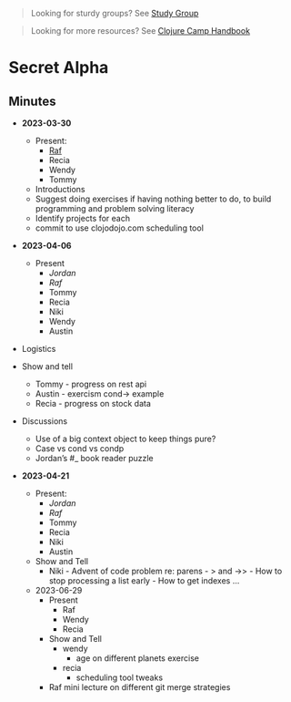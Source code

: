 > Looking for sturdy groups? See [Study Group](studygroups.md)

> Looking for more resources? See [Clojure Camp Handbook](handbook.md)

# Secret Alpha

## Minutes

- **2023-03-30**

  - Present:
    - [Raf](mentors.md)
    - Recia
    - Wendy
    - Tommy
  - Introductions
  - Suggest doing exercises if having nothing better to do, to build programming and problem solving literacy
  - Identify projects for each
  - commit to use clojodojo.com scheduling tool

- **2023-04-06**
  - Present
    - _Jordan_
    - _Raf_
    - Tommy
    - Recia
    - Niki
    - Wendy
    - Austin
- Logistics
- Show and tell
  - Tommy - progress on rest api
  - Austin - exercism cond-> example
  - Recia - progress on stock data
- Discussions

  - Use of a big context object to keep things pure?
  - Case vs cond vs condp
  - Jordan’s #\_ book reader puzzle

- **2023-04-21**
  - Present:
    - _Jordan_
    - _Raf_
    - Tommy
    - Recia
    - Niki
    - Austin
  - Show and Tell
    - Niki - Advent of code problem re: parens - > and ->> - How to stop processing a list early - How to get indexes
      …
  - 2023-06-29
    - Present
      - Raf
      - Wendy
      - Recia
    - Show and Tell
      - wendy
        - age on different planets exercise
      - recia
        - scheduling tool tweaks
    - Raf mini lecture on different git merge strategies
